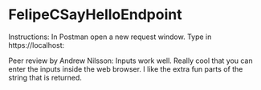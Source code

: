 # FelipeCSayHelloEndpoint

Instructions: In Postman open a new request window. Type in https://localhost:

Peer review by Andrew Nilsson: Inputs work well. Really cool that you can enter the inputs inside the web browser. I like the extra fun parts of the string that is returned.
